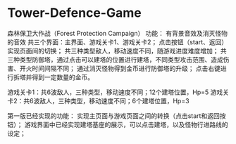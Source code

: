 # Tower-Defence-Game
森林保卫大作战（Forest Protection Campaign）
功能：
有背景音效及消灭怪物的音效
共三个界面：主界面、游戏关卡1、游戏关卡2；
点击按钮（start、返回）实现页面间的切换；
共三种类型敌人，移动速度不同，随游戏进度难度增加；
共三种类型防御塔，通过点击可以建塔的位置进行建塔，不同类型攻击范围、造成伤害、开火时间间隔不同；
通过消灭怪物得到金币进行防御塔的升级；
点击右键进行拆塔并得到一定数量的金币。

游戏关卡1：共6波敌人，三种类型，移动速度不同；12个建塔位置，Hp=5
游戏关卡2：共6波敌人，三种类型，移动速度不同；6个建塔位置，Hp=3



第一版已经实现的功能：
实现主页面与游戏页面之间的转换（点击start和返回按钮）；
游戏界面中已经实现建塔基座的展示，可以点击建塔，以及怪物行进路线的设定；

